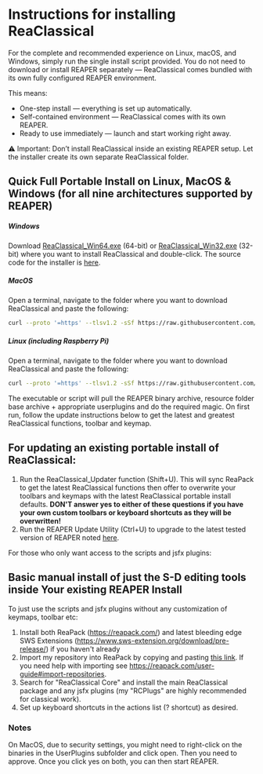 # Instructions for installing ReaClassical

For the complete and recommended experience on Linux, macOS, and Windows, simply run the single install script provided. You do not need to download or install REAPER separately — ReaClassical comes bundled with its own fully configured REAPER environment.

This means:
- One-step install — everything is set up automatically.
- Self-contained environment — ReaClassical comes with its own REAPER.
- Ready to use immediately — launch and start working right away.

⚠️ Important: Don’t install ReaClassical inside an existing REAPER setup. Let the installer create its own separate ReaClassical folder.

## Quick Full Portable Install on Linux, MacOS & Windows (for all nine architectures supported by REAPER)

##### Windows
Download [ReaClassical_Win64.exe](https://raw.githubusercontent.com/chmaha/ReaClassical/main/Installers/ReaClassical_Win64.exe) (64-bit) or [ReaClassical_Win32.exe](https://raw.githubusercontent.com/chmaha/ReaClassical/main/Installers/ReaClassical_Win32.exe) (32-bit) where you want to install ReaClassical and double-click. The source code for the installer is [here](https://github.com/chmaha/ReaClassical/tree/main/Installers/ReaClassical-Windows-Go-Installer).

##### MacOS
Open a terminal, navigate to the folder where you want to download ReaClassical and paste the following:
``` sh
curl --proto '=https' --tlsv1.2 -sSf https://raw.githubusercontent.com/chmaha/ReaClassical/main/Installers/ReaClassical_macOS.sh | sh
```
##### Linux (including Raspberry Pi)
Open a terminal, navigate to the folder where you want to download ReaClassical and paste the following:
```sh
curl --proto '=https' --tlsv1.2 -sSf https://raw.githubusercontent.com/chmaha/ReaClassical/main/Installers/ReaClassical_Linux.sh | sh
```

The executable or script will pull the REAPER binary archive, resource folder base archive + appropriate userplugins and do the required magic. On first run, follow the update instructions below to get the latest and greatest ReaClassical functions, toolbar and keymap.

## For updating an existing portable install of ReaClassical:

1. Run the ReaClassical_Updater function (Shift+U). This will sync ReaPack to get the latest ReaClassical functions then offer to overwrite your toolbars and keymaps with the latest ReaClassical portable install defaults. **DON'T answer yes to either of these questions if you have your own custom toolbars or keyboard shortcuts as they will be overwritten!**
2. Run the REAPER Update Utility (Ctrl+U) to upgrade to the latest tested version of REAPER noted [here](https://raw.githubusercontent.com/chmaha/ReaClassical/main/tested_reaper_ver.txt).

For those who only want access to the scripts and jsfx plugins:

## Basic manual install of just the S-D editing tools inside Your existing REAPER Install

To just use the scripts and jsfx plugins without any customization of keymaps, toolbar etc:
1. Install both ReaPack (https://reapack.com/) and latest bleeding edge SWS Extensions (https://www.sws-extension.org/download/pre-release/) if you haven't already
2. Import my repository into ReaPack by copying and pasting [this link](https://github.com/chmaha/ReaClassical/raw/main/index.xml). If you need help with importing see https://reapack.com/user-guide#import-repositories.
3. Search for "ReaClassical Core" and install the main ReaClassical package and any jsfx plugins (my "RCPlugs" are highly recommended for classical work). 
5. Set up keyboard shortcuts in the actions list (? shortcut) as desired.

### Notes

On MacOS, due to security settings, you might need to right-click on the binaries in the UserPlugins subfolder and click open. Then you need to approve. Once you click yes on both, you can then start REAPER.



